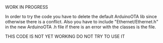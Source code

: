 WORK IN PROGRESS

In order to try the code you have to delete the default ArduinoOTA lib since otherwise there is a conflict. Also you have to include "Ethernet/Ethernet.h" in the new ArduinoOTA .h file if there is an error with the classes is the file.

THIS CODE IS NOT YET WORKING DO NOT TRY TO USE IT
